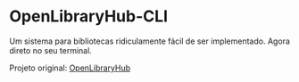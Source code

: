 # OpenLibraryHub-CLI

Um sistema para bibliotecas ridiculamente fácil de ser implementado. Agora direto no seu terminal.

Projeto original: [OpenLibraryHub](https://github.com/1ukidev/OpenLibraryHub)
